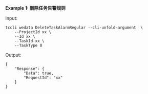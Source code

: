 **Example 1: 删除任务告警规则**



Input: 

```
tccli wedata DeleteTaskAlarmRegular --cli-unfold-argument  \
    --ProjectId xx \
    --Id xx \
    --TaskId xx \
    --TaskType 0
```

Output: 
```
{
    "Response": {
        "Data": true,
        "RequestId": "xx"
    }
}
```

